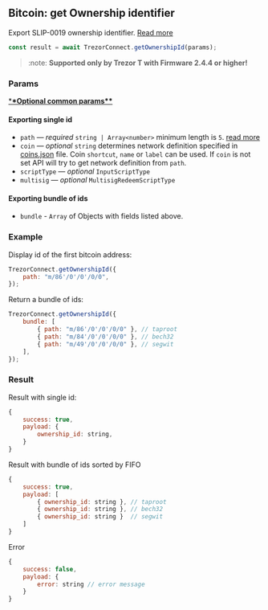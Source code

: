 ## Bitcoin: get Ownership identifier

Export SLIP-0019 ownership identifier. [Read more](https://github.com/satoshilabs/slips/blob/master/slip-0019.md#ownership-identifier)

```javascript
const result = await TrezorConnect.getOwnershipId(params);
```

> :note: **Supported only by Trezor T with Firmware 2.4.4 or higher!**

### Params

[\***\*Optional common params\*\***](commonParams.md)

#### Exporting single id

-   `path` — _required_ `string | Array<number>` minimum length is `5`. [read more](path.md)
-   `coin` — _optional_ `string` determines network definition specified in [coins.json](../../src/data/coins.json) file. Coin `shortcut`, `name` or `label` can be used. If `coin` is not set API will try to get network definition from `path`.
-   `scriptType` — _optional_ `InputScriptType`
-   `multisig` — _optional_ `MultisigRedeemScriptType`

#### Exporting bundle of ids

-   `bundle` - `Array` of Objects with fields listed above.

### Example

Display id of the first bitcoin address:

```javascript
TrezorConnect.getOwnershipId({
    path: "m/86'/0'/0'/0/0",
});
```

Return a bundle of ids:

```javascript
TrezorConnect.getOwnershipId({
    bundle: [
        { path: "m/86'/0'/0'/0/0" }, // taproot
        { path: "m/84'/0'/0'/0/0" }, // bech32
        { path: "m/49'/0'/0'/0/0" }, // segwit
    ],
});
```

### Result

Result with single id:

```javascript
{
    success: true,
    payload: {
        ownership_id: string,
    }
}
```

Result with bundle of ids sorted by FIFO

```javascript
{
    success: true,
    payload: [
        { ownership_id: string }, // taproot
        { ownership_id: string }, // bech32
        { ownership_id: string }  // segwit
    ]
}
```

Error

```javascript
{
    success: false,
    payload: {
        error: string // error message
    }
}
```
